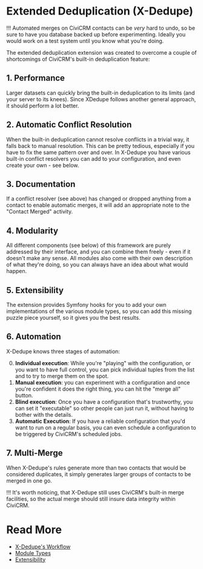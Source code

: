 # Extended Deduplication (X-Dedupe)

!!! Automated merges on CiviCRM contacts can be *very* hard to undo, so be sure to have you database backed up before experimenting. Ideally you would work on a test system until you know what you're doing.


The extended deduplication extension was created to overcome a couple of 
shortcomings of CiviCRM's built-in deduplication feature:

## 1. Performance
Larger datasets can quickly bring the built-in deduplication
to its limits (and your server to its knees). Since XDedupe follows another
general approach, it should perform a lot better.

## 2. Automatic Conflict Resolution
When the built-in deduplication cannot resolve conflicts in a trivial way, 
it falls back to manual resolution. This can be pretty tedious, especially
if you have to fix the same pattern over and over. In X-Dedupe you have
various built-in conflict resolvers you can add to your configuration,
and even create your own - see below.

## 3. Documentation
If a conflict resolver (see above) has changed or dropped anything from
a contact to enable automatic merges, it will add an appropriate note
to the "Contact Merged" activity.

## 4. Modularity
All different components (see below) of this framework are purely 
addressed by their interface, and you can combine them freely - 
even if it doesn't make any sense. All modules also come with their 
own description of what they're doing, so you can always have an 
idea about what would happen.

## 5. Extensibility
The extension provides Symfony hooks for you to add your own 
implementations of the various module types, so you can add this
missing puzzle piece yourself, so it gives you the best results.

## 6. Automation

X-Dedupe knows three stages of automation:

0. **Individual execution**: While you're "playing" with the configuration, or you want to
have full control, you can pick individual tuples from the list
and to try to merge them on the spot.
1. **Manual execution**: you can experiment with a configuration
and once you're confident it does the right thing, you can hit the 
"merge all" button.
2. **Blind execution**: Once you have a configuration that's trustworthy, you can set it
"executable" so other people can just run it, without having to bother
with the details.
3. **Automatic Execution**: If you have a reliable configuration that you'd want to run on a 
regular basis, you can even schedule a configuration to be triggered
by CiviCRM's scheduled jobs.

## 7. Multi-Merge

When X-Dedupe's rules generate more than two contacts that would be considered 
duplicates, it simply generates larger groups of contacts to be merged
in one go.


!!! It's worth noticing, that X-Dedupe still uses CiviCRM's built-in merge facilities, so the actual merge should still insure data integrity within CiviCRM. 

# Read More
* [X-Dedupe's Workflow](workflow.md)
* [Module Types](module-types.md)
* [Extensibility](extensibility.md)


